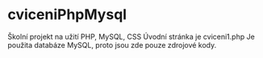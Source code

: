 # cviceniPhpMysql
Školní projekt na užití PHP, MySQL, CSS
Úvodní stránka je cviceni1.php
Je použita databáze MySQL, proto jsou zde pouze zdrojové kody.
